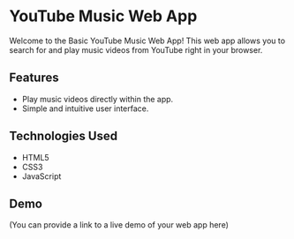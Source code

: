 # YouTube Music Web App

Welcome to the Basic YouTube Music Web App! This web app allows you to search for and play music videos from YouTube right in your browser.

## Features

- Play music videos directly within the app.
- Simple and intuitive user interface.

## Technologies Used

- HTML5
- CSS3
- JavaScript


## Demo

(You can provide a link to a live demo of your web app here)


